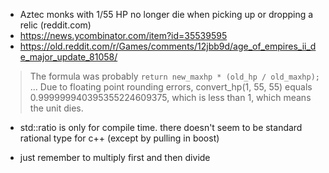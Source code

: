 - Aztec monks with 1/55 HP no longer die when picking up or dropping a
  relic (reddit.com)
- https://news.ycombinator.com/item?id=35539595
- https://old.reddit.com/r/Games/comments/12jbb9d/age_of_empires_ii_de_major_update_81058/


> The formula was probably `return new_maxhp * (old_hp / old_maxhp);`
> ...
> Due to floating point rounding errors, convert_hp(1, 55, 55) equals
> 0.999999940395355224609375, which is less than 1, which means the
> unit dies.


- std::ratio is only for compile time. there doesn't seem to be
  standard rational type for c++ (except by pulling in boost)

- just remember to multiply first and then divide

